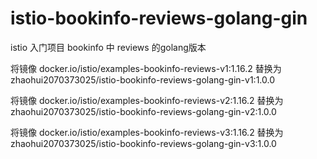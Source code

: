 # istio-bookinfo-reviews-golang-gin
istio 入门项目 bookinfo 中 reviews 的golang版本

将镜像
docker.io/istio/examples-bookinfo-reviews-v1:1.16.2
替换为
zhaohui2070373025/istio-bookinfo-reviews-golang-gin-v1:1.0.0

将镜像
docker.io/istio/examples-bookinfo-reviews-v2:1.16.2
替换为
zhaohui2070373025/istio-bookinfo-reviews-golang-gin-v2:1.0.0

将镜像
docker.io/istio/examples-bookinfo-reviews-v3:1.16.2
替换为
zhaohui2070373025/istio-bookinfo-reviews-golang-gin-v3:1.0.0
